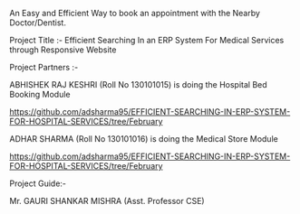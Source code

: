 An Easy and Efficient Way to book an appointment with the Nearby Doctor/Dentist.

Project Title :- Efficient Searching In an ERP System For Medical Services through Responsive Website

Project Partners :-

ABHISHEK RAJ KESHRI (Roll No 130101015) is doing the Hospital Bed Booking Module 


https://github.com/adsharma95/EFFICIENT-SEARCHING-IN-ERP-SYSTEM-FOR-HOSPITAL-SERVICES/tree/February


ADHAR SHARMA (Roll No 130101016) is doing the Medical Store Module


https://github.com/adsharma95/EFFICIENT-SEARCHING-IN-ERP-SYSTEM-FOR-HOSPITAL-SERVICES/tree/February


Project Guide:- 

Mr. GAURI SHANKAR MISHRA 
(Asst. Professor CSE)
